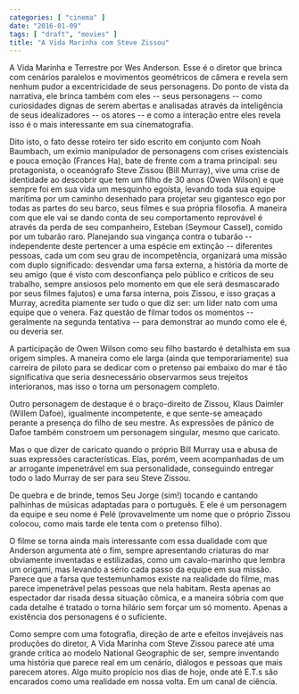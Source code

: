 ```yaml
---
categories: [ "cinema" ]
date: "2016-01-09"
tags: [ "draft", "movies" ]
title: "A Vida Marinha com Steve Zissou"
---
```

A Vida Marinha e Terrestre por Wes Anderson. Esse é o diretor que
brinca com cenários paralelos e movimentos geométricos de câmera e
revela sem nenhum pudor a excentricidade de seus personagens. Do ponto
de vista da narrativa, ele brinca também com eles -- seus personagens
-- como curiosidades dignas de serem abertas e analisadas através da
inteligência de seus idealizadores -- os atores -- e como a interação
entre eles revela isso é o mais interessante em sua cinematografia.

Dito isto, o fato desse roteiro ter sido escrito em conjunto com Noah
Baumbach, um exímio manipulador de personagens com crises existenciais
e pouca emoção (Frances Ha), bate de frente com a trama principal: seu
protagonista, o oceanógrafo Steve Zissou (Bill Murray), vive uma crise
de identidade ao descobrir que tem um filho de 30 anos (Owen Wilson) e
que sempre foi em sua vida um mesquinho egoísta, levando toda sua equipe
marítima por um caminho desenhado para projetar seu gigantesco ego por
todas as partes do seu barco, seus filmes e sua própria filosofia. A
maneira com que ele vai se dando conta de seu comportamento reprovável é
através da perda de seu companheiro, Esteban (Seymour Cassel), comido
por um tubarão raro. Planejando sua vingança contra o tubarão --
independente deste pertencer a uma espécie em extinção -- diferentes
pessoas, cada um com seu grau de incompetência, organizará uma missão
com duplo significado: desvendar uma farsa externa, a história da morte
de seu amigo (que é visto com desconfiança pelo público e críticos de
seu trabalho, sempre ansiosos pelo momento em que ele será desmascarado
por seus filmes fajutos) e uma farsa interna, pois Zissou, e isso graças
a Murray, acredita piamente ser tudo o que diz ser: um líder nato com
uma equipe que o venera. Faz questão de filmar todos os momentos --
geralmente na segunda tentativa -- para demonstrar ao mundo como ele é,
ou deveria ser.

A participação de Owen Wilson como seu filho bastardo é detalhista em
sua origem simples. A maneira como ele larga (ainda que temporariamente)
sua carreira de piloto para se dedicar com o pretenso pai embaixo do
mar é tão significativa que seria desnecessário observarmos seus
trejeitos interioranos, mas isso o torna um personagem completo.

Outro personagem de destaque é o braço-direito de Zissou, Klaus Daimler
(Willem Dafoe), igualmente incompetente, e que sente-se ameaçado perante
a presença do filho de seu mestre. As expressões de pânico de Dafoe
também constroem um personagem singular, mesmo que caricato.

Mas o que dizer de caricato quando o próprio Bill Murray usa e abusa
de suas expressões características. Elas, porém, veem acompanhadas de
um ar arrogante impenetrável em sua personalidade, conseguindo entregar
todo o lado Murray de ser para seu Steve Zissou.

De quebra e de brinde, temos Seu Jorge (sim!) tocando e cantando palhinhas
de músicas adaptadas para o português. E ele é um personagem da equipe
e seu nome é Pelé (provavelmente um nome que o próprio Zissou colocou,
como mais tarde ele tenta com o pretenso filho).

O filme se torna ainda mais interessante com essa dualidade com que
Anderson argumenta até o fim, sempre apresentando criaturas do mar
obviamente inventadas e estilizadas, como um cavalo-marinho que lembra um
origami, mas levando a sério cada passo da equipe em sua missão. Parece
que a farsa que testemunhamos existe na realidade do filme, mas parece
impenetrável pelas pessoas que nela habitam. Resta apenas ao espectador
dar risada dessa situação cômica, e a maneira sóbria com que cada
detalhe é tratado o torna hilário sem forçar um só momento. Apenas
a existência dos personagens é o suficiente.

Como sempre com uma fotografia, direção de arte e efeitos invejáveis
nas produções do diretor, A Vida Marinha com Steve Zissou parece
até uma grande crítica ao modelo National Geographic de ser, sempre
inventando uma história que parece real em um cenário, diálogos e
pessoas que mais parecem atores. Algo muito propício nos dias de hoje,
onde até E.T.s são encarados como uma realidade em nossa volta. Em um
canal de ciência.
